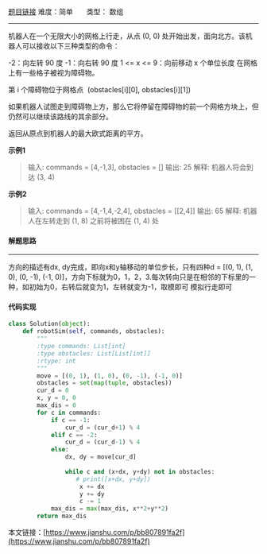  [题目链接](https://leetcode-cn.com/problems/walking-robot-simulation/)
难度：简单          &nbsp;&nbsp;&nbsp;&nbsp;&nbsp;&nbsp;类型：  数组
***
 机器人在一个无限大小的网格上行走，从点 (0, 0) 处开始出发，面向北方。该机器人可以接收以下三种类型的命令：

-2：向左转 90 度
-1：向右转 90 度
1 <= x <= 9：向前移动 x 个单位长度
在网格上有一些格子被视为障碍物。

第 i 个障碍物位于网格点  (obstacles[i][0], obstacles[i][1])

如果机器人试图走到障碍物上方，那么它将停留在障碍物的前一个网格方块上，但仍然可以继续该路线的其余部分。

返回从原点到机器人的最大欧式距离的平方。
 
 
**示例1**
> 输入: commands = [4,-1,3], obstacles = []
输出: 25
解释: 机器人将会到达 (3, 4)

**示例2**
> 输入: commands = [4,-1,4,-2,4], obstacles = [[2,4]]
输出: 65
解释: 机器人在左转走到 (1, 8) 之前将被困在 (1, 4) 处

 
#### 解题思路
***
方向的描述有dx, dy完成，即向x和y轴移动的单位步长，只有四种d =  [(0, 1), (1, 0), (0, -1), (-1, 0)]，方向下标就为0，1，2，3.每次转向只是在相邻的下标里的一种，如初始为0，右转后就变为1，左转就变为-1，取模即可
模拟行走即可



#### 代码实现
```python
class Solution(object):
    def robotSim(self, commands, obstacles):
        """
        :type commands: List[int]
        :type obstacles: List[List[int]]
        :rtype: int
        """
        move = [(0, 1), (1, 0), (0, -1), (-1, 0)]
        obstacles = set(map(tuple, obstacles))
        cur_d = 0
        x, y = 0, 0
        max_dis = 0
        for c in commands:
            if c == -1:
                cur_d = (cur_d+1) % 4
            elif c == -2:
                cur_d = (cur_d-1) % 4
            else:
                dx, dy = move[cur_d]
                
                while c and (x+dx, y+dy) not in obstacles:     
                   # print([x+dx, y+dy])
                    x += dx
                    y += dy                 
                    c -= 1
            max_dis = max(max_dis, x**2+y**2)
        return max_dis
```

本文链接：[https://www.jianshu.com/p/bb807891fa2f](https://www.jianshu.com/p/bb807891fa2f)
